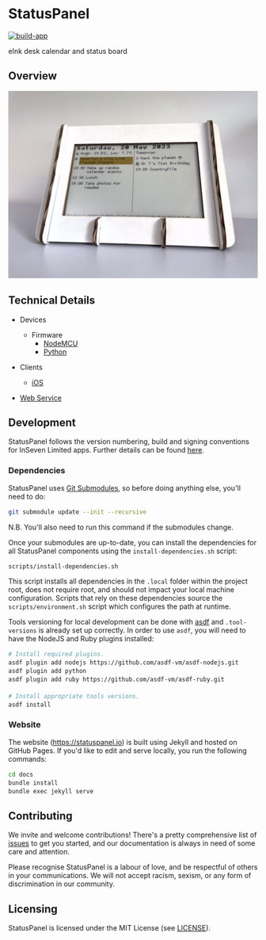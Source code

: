 # StatusPanel

[![build-app](https://github.com/inseven/statuspanel/actions/workflows/build-app.yaml/badge.svg)](https://github.com/inseven/statuspanel/actions/workflows/build-app.yaml)

eInk desk calendar and status board

## Overview

![Photo of the original StatusPanel](images/hero.jpg)

## Technical Details

- Devices
    - Firmware
        - [NodeMCU](device/nodemcu/README.markdown)
        - [Python](device/python/README.md)
- Clients
    - [iOS](ios/README.markdown)

- [Web Service](service/README.markdown)

## Development

StatusPanel follows the version numbering, build and signing conventions for InSeven Limited apps. Further details can be found [here](https://github.com/inseven/build-documentation).

### Dependencies

StatusPanel uses [Git Submodules](https://git-scm.com/book/en/v2/Git-Tools-Submodules), so before doing anything else, you'll need to do:

```bash
git submodule update --init --recursive
```

N.B. You'll also need to run this command if the submodules change.

Once your submodules are up-to-date, you can install the dependencies for all StatusPanel components using the `install-dependencies.sh` script:

```bash
scripts/install-dependencies.sh
```

This script installs all dependencies in the `.local` folder within the project root, does not require root, and should not impact your local machine configuration. Scripts that rely on these dependencies source the `scripts/environment.sh` script which configures the path at runtime.

Tools versioning for local development can be done with [asdf](http://asdf-vm.com) and `.tool-versions` is already set up correctly. In order to use `asdf`, you will need to have the NodeJS and Ruby plugins installed:

```bash
# Install required plugins.
asdf plugin add nodejs https://github.com/asdf-vm/asdf-nodejs.git
asdf plugin add python
asdf plugin add ruby https://github.com/asdf-vm/asdf-ruby.git

# Install appropriate tools versions.
asdf install
```

### Website

The website (https://statuspanel.io) is built using Jekyll and hosted on GitHub Pages. If you'd like to edit and serve locally, you run the following commands:

```bash
cd docs
bundle install
bundle exec jekyll serve
```

## Contributing

We invite and welcome contributions! There's a pretty comprehensive list of [issues](https://github.com/inseven/statuspanel/issues) to get you started, and our documentation is always in need of some care and attention.

Please recognise StatusPanel is a labour of love, and be respectful of others in your communications. We will not accept racism, sexism, or any form of discrimination in our community.

## Licensing

StatusPanel is licensed under the MIT License (see [LICENSE](LICENSE)).
